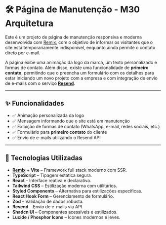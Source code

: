 # 🛠️ Página de Manutenção - M30 Arquitetura

Este é um projeto de página de manutenção responsiva e moderna desenvolvida com [Remix](https://remix.run/), com o objetivo de informar os visitantes que o site está temporariamente indisponível, enquanto ainda permite o contato direto por e-mail.

A página exibe uma animação da logo da marca, um texto personalizado e formas de contato. Além disso, existe uma funcionalidade de **primeiro contato**, permitindo que o preencha um formulário com os detalhes para estar iniciando um novo projeto com a empresa e com integração de envio de e-mails com o serviço **[Resend](https://resend.com/)**.

---

## ✨ Funcionalidades

- ✅ Animação personalizada da logo
- ✅ Mensagem informando que o site está em manutenção
- ✅ Exibição de formas de contato (WhatsApp, e-mail, redes sociais, etc.)
- ✅ Formulário para **primeiro contato** do cliente
- ✅ Envio de e-mails utilizando o Resend API

---

## 🚀 Tecnologias Utilizadas

- **[Remix](https://remix.run/)** + **Vite** – Framework full stack moderno com SSR.
- **TypeScript** – Tipagem estática segura.
- **React** – Interface reativa e declarativa.
- **Tailwind CSS** – Estilização moderna com utilitários.
- **Styled Components** – Alternativa para estilizações específicas.
- **React Hook Form** – Gerenciamento de formulário.
- **Zod** – Validação de dados robusta.
- **Resend** – Envio de e-mails via API.
- **Shadcn UI** – Componentes acessíveis e estilizados.
- **Lucide / Phosphor Icons** – Ícones modernos e leves.
